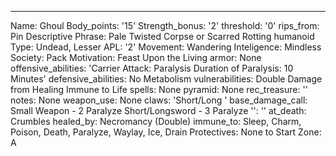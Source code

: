 ---
Name: Ghoul
Body_points: '15'
Strength_bonus: '2'
threshold: '0'
rips_from: Pin
Descriptive Phrase: Pale Twisted Corpse or  Scarred Rotting humanoid
Type: Undead, Lesser
APL: '2'
Movement: Wandering
Inteligence: Mindless
Society: Pack
Motivation: Feast Upon the Living
armor: None
offensive_abilities: 'Carrier Attack: Paralysis  Duration of Paralysis: 10 Minutes'
defensive_abilities: No Metabolism
vulnerabilities: Double Damage from Healing Immune to Life
spells: None
pyramid: None
rec_treasure: ''
notes: None
weapon_use: None
claws: 'Short/Long '
base_damage_call: Small Weapon - 2 Paralyze Short/Longsword - 3 Paralyze
'': ''
at_death: Crumbles
healed_by: Necromancy (Double)
immune_to: Sleep, Charm, Poison, Death, Paralyze, Waylay, Ice, Drain
Protectives: None to Start
Zone: A